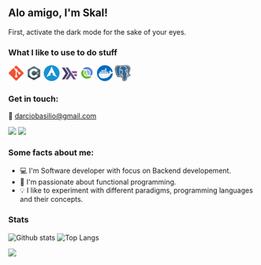 ## Alo amigo, I'm Skal!

First, activate the dark mode for the sake of your eyes.

### What I like to use to do stuff 

<a href="https://git-scm.com/" target="_blank"><img width=32 height=32 src="https://github.com/Skalnark/Skalnark/blob/main/src/git.svg"></a>
<a href="https://docs.microsoft.com/en-us/dotnet/csharp/" target="_blank"><img width=32 height=32 src="https://github.com/Skalnark/Skalnark/blob/main/src/csharp.png"></a>
<a href="https://archlinux.org/" target="_blank"><img width=32 height=32 src="https://github.com/Skalnark/Skalnark/blob/main/src/arch.png"></a>
<a href="https:/haskell.org/" target="_blank"><img width=32 height=32 src="https://github.com/Skalnark/Skalnark/blob/main/src/haskell.png"></a>
<a href="https://clojure.org/" target="_blank"><img width=32 height=32 src="https://github.com/Skalnark/Skalnark/blob/main/src/clojure.png"></a>
<a href="https://docker.com/" target="_blank"><img width=32 height=32 src="https://github.com/Skalnark/Skalnark/blob/main/src/docker.svg"></a>
<a href="https://postgresql.org/" target="_blank"><img width=32 height=32 src="https://github.com/Skalnark/Skalnark/blob/main/src/postgres.png"></a>

### Get in touch:

:email: darciobasilio@gmail.com

[<img src="https://img.shields.io/badge/LinkedIn-0077B5?style=for-the-badge&logo=linkedin&logoColor=white">](https://www.linkedin.com/in/darciobasilio/)
[<img src="https://img.shields.io/badge/Twitter-08a0e9?style=for-the-badge&logo=twitter&logoColor=white">](https://twitter.com/skalnark)

### Some facts about me:

- :computer: I'm Software developer with focus on Backend developement.
- :blue_heart: I'm passionate about functional programming.
- :bulb: I like to experiment with different paradigms, programming languages and their concepts.

### Stats

<img align="center" width="480px" alt="Github stats" src="https://github-readme-stats.vercel.app/api?username=skalnark&count_private=true&show_icons=true&theme=tokyonight" />
<img align="center" width="480px" alt="Top Langs" src="https://github-readme-stats.vercel.app/api/top-langs/?username=skalnark&layout=compact&hide=HTML,Python,CSS,Objective-C&langs_count=8&theme=tokyonight" />

![](https://komarev.com/ghpvc/?username=skalnark&color=7045ff)
